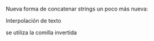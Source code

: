 Nueva forma de concatenar strings un poco más nueva:

Interpolación de texto

se utiliza la comilla invertida 


